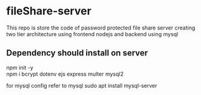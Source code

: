 # fileShare-server
This repo is store the code of password protected file share server creating two tier architecture using frontend nodejs and backend using mysql <br>

## Dependency should install on server
npm init -y <br>
npm i bcrypt dotenv ejs express multer mysql2 <br>


for mysql config refer to mysql 
sudo apt install mysql-server
